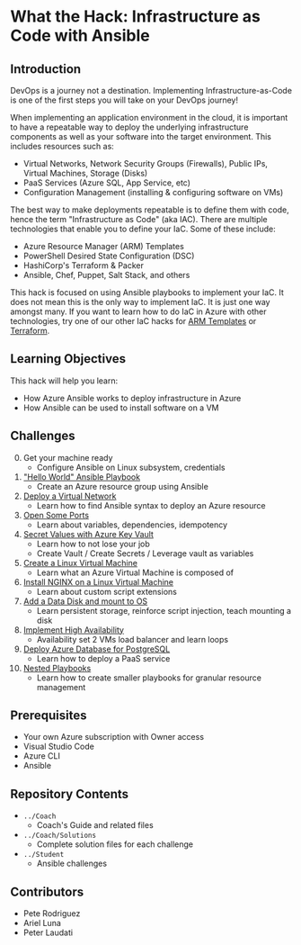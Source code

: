 # What the Hack:  Infrastructure as Code with Ansible
## Introduction

DevOps is a journey not a destination. Implementing Infrastructure-as-Code is one of the first steps you will take on your DevOps journey!

When implementing an application environment in the cloud, it is important to have a repeatable way to deploy the underlying infrastructure components as well as your software into the target environment.  This includes resources such as:
- Virtual Networks, Network Security Groups (Firewalls), Public IPs, Virtual Machines, Storage (Disks)
- PaaS Services (Azure SQL, App Service, etc)
- Configuration Management (installing & configuring software on VMs)

The best way to make deployments repeatable is to define them with code, hence the term "Infrastructure as Code" (aka IAC).  There are multiple technologies that enable you to define your IaC. Some of these include:
- Azure Resource Manager (ARM) Templates
- PowerShell Desired State Configuration (DSC)
- HashiCorp's Terraform & Packer
- Ansible, Chef, Puppet, Salt Stack, and others

This hack is focused on using Ansible playbooks to implement your IaC. It does not mean this is the only way to implement IaC.  It is just one way amongst many. If you want to learn how to do IaC in Azure with other technologies, try one of our other IaC hacks for [ARM Templates](../011-InfraAsCode-ARM-DSC) or [Terraform](../012-InfraAsCode-Terraform/).


## Learning Objectives
This hack will help you learn:
- How Azure Ansible works to deploy infrastructure in Azure
- How Ansible can be used to install software on a VM

## Challenges
0. Get your machine ready 
   - Configure Ansible on Linux subsystem, credentials
1. ["Hello World" Ansible Playbook](/Student/Challenge-01.md)
   - Create an Azure resource group using Ansible 
1. [Deploy a Virtual Network](/Student/Challenge-02.md)
   - Learn how to find Ansible syntax to deploy an Azure resource
1. [Open Some Ports](/Student/Challenge-03.md)
   - Learn about variables, dependencies, idempotency
1. [Secret Values with Azure Key Vault](/Student/Challenge-04.md) 
   - Learn how to not lose your job
   - Create Vault / Create Secrets / Leverage vault as variables
1. [Create a Linux Virtual Machine](/Student/Challenge-05.md)
   - Learn what an Azure Virtual Machine is composed of
1. [Install NGINX on a Linux Virtual Machine](/Student/Challenge-06.md)
   - Learn about custom script extensions
1. [Add a Data Disk and mount to OS](/Student/Challenge-07.md)
   - Learn persistent storage, reinforce script injection, teach mounting a disk 
1. [Implement High Availability](/Student/Challenge-08.md)
   - Availability set 2 VMs load balancer and learn loops
1. [Deploy Azure Database for PostgreSQL](/Student/Challenge-09.md) 
   - Learn how to deploy a PaaS service
1. [Nested Playbooks](/Student/Challenge-10.md)
   - Learn how to create smaller playbooks for granular resource management

## Prerequisites
- Your own Azure subscription with Owner access
- Visual Studio Code
- Azure CLI
- Ansible

## Repository Contents
- `../Coach`
  - Coach's Guide and related files
- `../Coach/Solutions`
  - Complete solution files for each challenge
- `../Student`
  - Ansible challenges


## Contributors
- Pete Rodriguez
- Ariel Luna
- Peter Laudati


